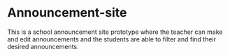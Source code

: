 # Announcement-site
This is a school announcement site prototype where the teacher can make and edit announcements and the students are able to filter and find their desired announcements.

